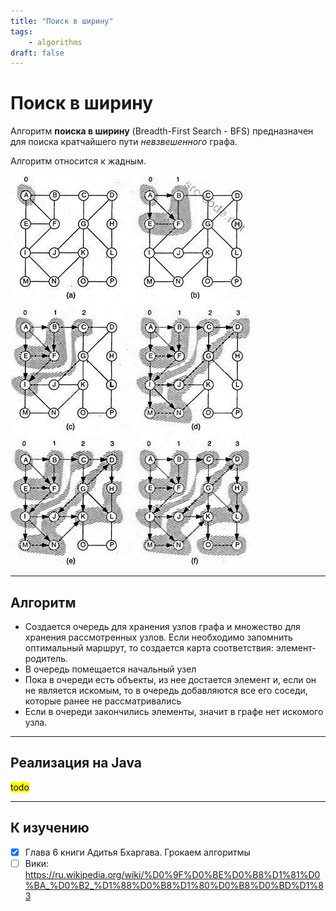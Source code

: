 ```yaml
---
title: "Поиск в ширину"
tags:
    - algorithms
draft: false
---
```


# Поиск в ширину

Алгоритм **поиска в ширину** (Breadth-First Search - BFS) предназначен для поиска кратчайшего пути *невзвешенного* графа.

Алгоритм относится к жадным.

![](../../images/breadth_first_search.jpg)

---
## Алгоритм

- Создается очередь для хранения узлов графа и множество для хранения рассмотренных узлов. Если необходимо запомнить оптимальный маршрут, то создается карта соответствия: элемент-родитель.
- В очередь помещается начальный узел
- Пока в очереди есть объекты, из нее достается элемент и, если он не является искомым, то в очередь добавляются все его соседи, которые ранее не рассматривались
- Если в очереди закончились элементы, значит в графе нет искомого узла.

---
## Реализация на Java
<mark>todo</mark>

---
## К изучению

- [X] Глава 6 книги Адитья Бхаргава. Грокаем алгоритмы
- [ ] Вики:  https://ru.wikipedia.org/wiki/%D0%9F%D0%BE%D0%B8%D1%81%D0%BA_%D0%B2_%D1%88%D0%B8%D1%80%D0%B8%D0%BD%D1%83
